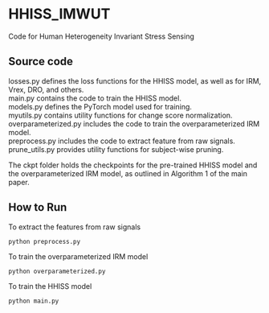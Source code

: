 # HHISS_IMWUT
Code for Human Heterogeneity Invariant Stress Sensing 
## Source code
losses.py defines the loss functions for the HHISS model, as well as for IRM, Vrex, DRO, and others.<br/>
main.py contains the code to train the HHISS model.<br/>
models.py defines the PyTorch model used for training.<br/>
myutils.py contains utility functions for change score normalization.<br/>
overparameterized.py includes the code to train the overparameterized IRM model.<br/>
preprocess.py includes the code to extract feature from raw signals.<br/>
prune_utils.py provides utility functions for subject-wise pruning.<br/>



The ckpt folder holds the checkpoints for the pre-trained HHISS model and the overparameterized IRM model, as outlined in Algorithm 1 of the main paper.

## How to Run
To extract the features from raw signals
```commandline
python preprocess.py
```

To train the overparameterized IRM model
```commandline
python overparameterized.py
```

To train the HHISS model
```commandline
python main.py
```
